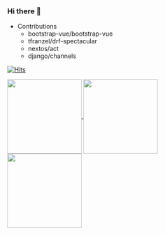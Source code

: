 ### Hi there 👋

- Contributions
  - bootstrap-vue/bootstrap-vue
  - tfranzel/drf-spectacular
  - nextos/act
  - django/channels


[![Hits](https://hits.seeyoufarm.com/api/count/incr/badge.svg?url=https%3A%2F%2Fgithub.com%2FteacherSsamko%2Fhit-counter&count_bg=%2379C83D&title_bg=%23555555&icon=&icon_color=%23E7E7E7&title=hits&edge_flat=false)](https://github.com/teacherSsamko)

<a href="https://github.com/teacherSsamko">
  <img align="center" height="170em" src="https://github-readme-stats.vercel.app/api?username=teacherSsamko&theme=dark&count_private=true&show_icons=true&include_all_commits=true&custom_title=Personal%20-%20teacherSsamko&card_width=450" />
</a>

<a href="https://github.com/Eunsub-thumb">
  <img align="center" height="170em" src="https://github-readme-stats.vercel.app/api?username=Eunsub-thumb&show_icons=true&theme=radical&count_private=true&custom_title=In%20Thumb-technologies" />
</a>



<a href="https://github.com/teacherSsamko">
  <img align="center" height="170em" src="https://github-readme-stats.vercel.app/api/top-langs/?username=teacherSsamko&layout=compact&theme=algolia&card_width=370&langs_count=6&include_forks=true&hide=html" />
</a>


<!--
**teacherSsamko/teacherSsamko** is a ✨ _special_ ✨ repository because its `README.md` (this file) appears on your GitHub profile.

Here are some ideas to get you started:

- 🔭 I’m currently working on ...
- 🌱 I’m currently learning ...
- 👯 I’m looking to collaborate on ...
- 🤔 I’m looking for help with ...
- 💬 Ask me about ...
- 📫 How to reach me: ...
- 😄 Pronouns: ...
- ⚡ Fun fact: ...
-->
